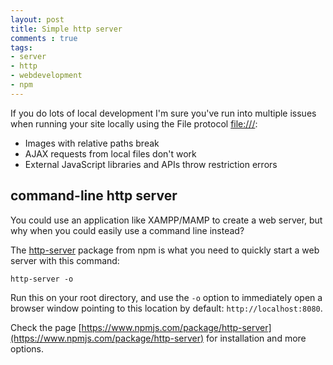 ```yaml
---
layout: post
title: Simple http server
comments : true
tags:
- server
- http
- webdevelopment
- npm
---
```


If you do lots of local development I'm sure you've run into multiple issues when running your site locally using the File protocol [file:///](https://msdn.microsoft.com/en-us/library/aa767731):

* Images with relative paths break
* AJAX requests from local files don't work
* External JavaScript libraries and APIs throw restriction errors

## command-line http server

You could use an application like XAMPP/MAMP to create a web server, but why when you could easily use a command line instead?

The [http-server](https://www.npmjs.com/package/http-server) package from npm is what you need to quickly start a web server with this command:

`http-server -o`

Run this on your root directory, and use the `-o` option to immediately open a browser window pointing to this location by default: `http://localhost:8080`.

Check the page [https://www.npmjs.com/package/http-server](https://www.npmjs.com/package/http-server) for installation and more options.
